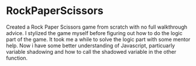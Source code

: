 # RockPaperScissors

Created a Rock Paper Scissors game from scratch with no full walkthrough advice. 
I stylized the game myself before figuring out how to do the logic part of the game.
It took me a while to solve the logic part with some mentor help. 
Now i have some better understanding of Javascript, particuarly variable shadowing and how to call the shadowed variable in the other function.
